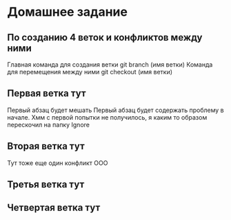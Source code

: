 # Домашнее задание

## По созданию 4 веток и конфликтов между ними

Главная команда для создания ветки git branch (имя ветки) 
Команда для перемещения между ними git checkout (имя ветки)

## Первая ветка тут
Первый абзац будет мешать
Первый абзац будет содержать проблему в начале. 
Хмм с первой попытки не получилось, я каким то образом перескочил на папку Ignore

## Вторая ветка тут

Тут тоже еще один конфликт ООО

## Третья ветка тут

## Четвертая ветка тут

